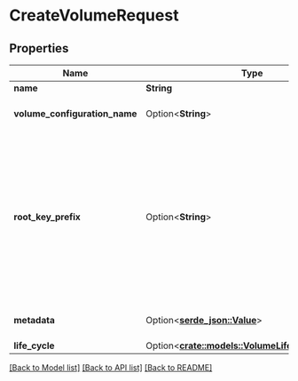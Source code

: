 # CreateVolumeRequest

## Properties

Name | Type | Description | Notes
------------ | ------------- | ------------- | -------------
**name** | **String** | Name for the volume | 
**volume_configuration_name** | Option<**String**> | Unique name of the volume configuration to use | [optional]
**root_key_prefix** | Option<**String**> | The base bucket location for volumes associated with custom VolumeConfigurations. If not provided, the given volume Name is used.  If provided, it must start with the VolumeConfiguration's keyprefix and end with a /.  To create a volume representing the root of a bucket, use the value '/'. | [optional]
**metadata** | Option<[**serde_json::Value**](.md)> | Metadata about this volume and its contents | [optional]
**life_cycle** | Option<[**crate::models::VolumeLifeCycleSettings**](VolumeLifeCycleSettings.md)> |  | [optional]

[[Back to Model list]](../README.md#documentation-for-models) [[Back to API list]](../README.md#documentation-for-api-endpoints) [[Back to README]](../README.md)


